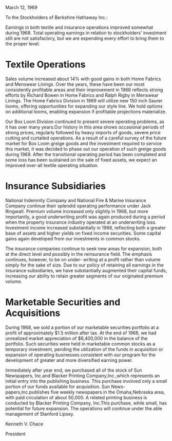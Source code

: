 
March 12, 1969

To the Stockholders of Berkshire Hathaway Inc.:

Earnings in both textile and insurance operations improved somewhat during 1968. Total operating earnings in relation to stockholders' investment still are not satisfactory, but we are expending every effort to bring them to the proper level.

# Textile Operations

Sales volume increased about 14% with good gains in both Home Fabrics and Menswear Linings. Over the years, these have been our most consistently profitable areas and their improvement in 1968 reflects strong efforts by Richard Bowen in Home Fabrics and Ralph Rigby in Menswear Linings. The Home Fabrics Division in 1969 will utilize new 150 inch Saurer looms, offering opportunities for expanding our style line. We hold options on additional looms, enabling expansion if profitable projections materialize.

Our Box Loom Division continued to present severe operating problems, as it has over many years.Our history in this area shows occasional periods of strong prices, regularly followed by heavy imports of goods, severe price cutting and curtailed operations. As a result of a careful survey of the future market for Box Loom greige goods and the investment required to service this market, it was decided to phase out our operation of such greige goods during 1969. After the transitional operating period has been completed and some loss has been sustained on the sale of fixed assets, we expect an improved over-all textile operating situation. 

# Insurance Subsidiaries

National Indemnity Company and National Fire & Marine Insurance Company continue their splendid operating performance under Jack Ringwalt. Premium volume increased only slightly in 1968, but more importantly, a good underwriting profit was again produced during a period when the property insurance industry operated at an underwriting loss. Investment income increased substantially in 1968, reflecting both a greater base of assets and higher yields on fixed income securities. Some capital gains again developed from our investments in common stocks.

The insurance companies continue to seek new areas for expansion, both at the direct level and possibly in the reinsurance field. The emphasis continues, however, to be on under- writing at a profit rather than volume simply for the sake of size. Due to our policy of retaining all earnings in the insurance subsidiaries, we have substantially augmented their capital funds, increasing our ability to retain greater segments of our originated premium volume.

# Marketable Securities and Acquisitions

During 1968, we sold a portion of our marketable securities portfolio at a profit of approximately \$1.5 million after tax. At the end of 1968, we had unrealized market appreciation of \$6,400,000 in the balance of the portfolio. Such securities were held in marketable common stocks as a temporary investment, pending the utilization of the funds in acquisition or expansion of operating businesses consistent with our program for the development of greater and more diversified earning power.

Immediately after year end, we purchased all of the stock of Sun Newspapers, Inc.and Blacker Printing Company,Inc.,which represents an initial entry into the publishing business. This purchase involved only a small portion of our funds available for acquisition. Sun News- papers,Inc.publishes five weekly newspapers in the Omaha,Nebraska area, with paid circulation of about 50,000. A related printing business is conducted by Blacker Printing Company, Inc.This purchase, while small, has potential for future expansion. The operations will continue under the able management of Stanford Lipsey.

Kenneth V. Chace

President 


